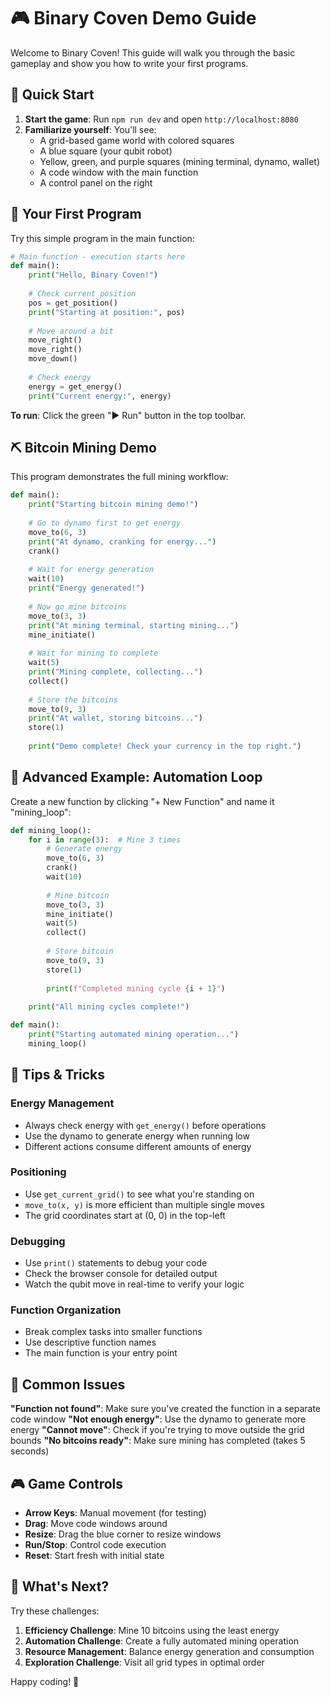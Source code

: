 # 🎮 Binary Coven Demo Guide

Welcome to Binary Coven! This guide will walk you through the basic gameplay and show you how to write your first programs.

## 🚀 Quick Start

1. **Start the game**: Run `npm run dev` and open `http://localhost:8080`
2. **Familiarize yourself**: You'll see:
   - A grid-based game world with colored squares
   - A blue square (your qubit robot)
   - Yellow, green, and purple squares (mining terminal, dynamo, wallet)
   - A code window with the main function
   - A control panel on the right

## 📝 Your First Program

Try this simple program in the main function:

```python
# Main function - execution starts here
def main():
    print("Hello, Binary Coven!")
    
    # Check current position
    pos = get_position()
    print("Starting at position:", pos)
    
    # Move around a bit
    move_right()
    move_right()
    move_down()
    
    # Check energy
    energy = get_energy()
    print("Current energy:", energy)
```

**To run**: Click the green "▶ Run" button in the top toolbar.

## ⛏️ Bitcoin Mining Demo

This program demonstrates the full mining workflow:

```python
def main():
    print("Starting bitcoin mining demo!")
    
    # Go to dynamo first to get energy
    move_to(6, 3)
    print("At dynamo, cranking for energy...")
    crank()
    
    # Wait for energy generation
    wait(10)
    print("Energy generated!")
    
    # Now go mine bitcoins
    move_to(3, 3)
    print("At mining terminal, starting mining...")
    mine_initiate()
    
    # Wait for mining to complete
    wait(5)
    print("Mining complete, collecting...")
    collect()
    
    # Store the bitcoins
    move_to(9, 3)
    print("At wallet, storing bitcoins...")
    store(1)
    
    print("Demo complete! Check your currency in the top right.")
```

## 🔧 Advanced Example: Automation Loop

Create a new function by clicking "+ New Function" and name it "mining_loop":

```python
def mining_loop():
    for i in range(3):  # Mine 3 times
        # Generate energy
        move_to(6, 3)
        crank()
        wait(10)
        
        # Mine bitcoin
        move_to(3, 3) 
        mine_initiate()
        wait(5)
        collect()
        
        # Store bitcoin
        move_to(9, 3)
        store(1)
        
        print(f"Completed mining cycle {i + 1}")
    
    print("All mining cycles complete!")

def main():
    print("Starting automated mining operation...")
    mining_loop()
```

## 🎯 Tips & Tricks

### Energy Management
- Always check energy with `get_energy()` before operations
- Use the dynamo to generate energy when running low
- Different actions consume different amounts of energy

### Positioning
- Use `get_current_grid()` to see what you're standing on
- `move_to(x, y)` is more efficient than multiple single moves
- The grid coordinates start at (0, 0) in the top-left

### Debugging
- Use `print()` statements to debug your code
- Check the browser console for detailed output
- Watch the qubit move in real-time to verify your logic

### Function Organization
- Break complex tasks into smaller functions
- Use descriptive function names
- The main function is your entry point

## 🐛 Common Issues

**"Function not found"**: Make sure you've created the function in a separate code window
**"Not enough energy"**: Use the dynamo to generate more energy
**"Cannot move"**: Check if you're trying to move outside the grid bounds
**"No bitcoins ready"**: Make sure mining has completed (takes 5 seconds)

## 🎮 Game Controls

- **Arrow Keys**: Manual movement (for testing)
- **Drag**: Move code windows around
- **Resize**: Drag the blue corner to resize windows
- **Run/Stop**: Control code execution
- **Reset**: Start fresh with initial state

## 🌟 What's Next?

Try these challenges:
1. **Efficiency Challenge**: Mine 10 bitcoins using the least energy
2. **Automation Challenge**: Create a fully automated mining operation
3. **Resource Management**: Balance energy generation and consumption
4. **Exploration Challenge**: Visit all grid types in optimal order

Happy coding! 🚀 